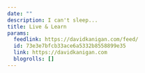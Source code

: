 ```yaml
---
date: ""
description: I can't sleep...
title: Live & Learn
params:
  feedlink: https://davidkanigan.com/feed/
  id: 73e3e7bfcb33ace6a5332b8558899e35
  link: https://davidkanigan.com
  blogrolls: []
---
```

